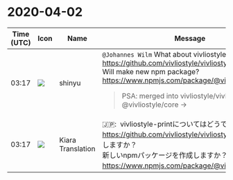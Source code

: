 # 2020-04-02

|Time (UTC)|Icon|Name|Message|
|---|---|---|---|
|03:17|![](https://avatars.slack-edge.com/2018-04-27/354445776386_e258f5ed5ba887b08668_72.jpg)|shinyu|`@Johannes Wilm` What about vivliostyle-print? Update <https://github.com/vivliostyle/vivliostyle-print> ?<br>Will make new npm package? <https://www.npmjs.com/package/@vivliostyle/print> ?<br><blockquote>PSA: merged into vivliostyle/vivliostyle as @vivliostyle/core →</blockquote>|
|03:17|![](https://avatars.slack-edge.com/2019-08-21/732685848020_f3f20736795184660348_72.png)|Kiara Translation|🇯🇵:  vivliostyle-printについてはどうですか？ <https://github.com/vivliostyle/vivliostyle-print>を更新しますか？<br>新しいnpmパッケージを作成しますか？ <https://www.npmjs.com/package/@vivliostyle/print>？|
